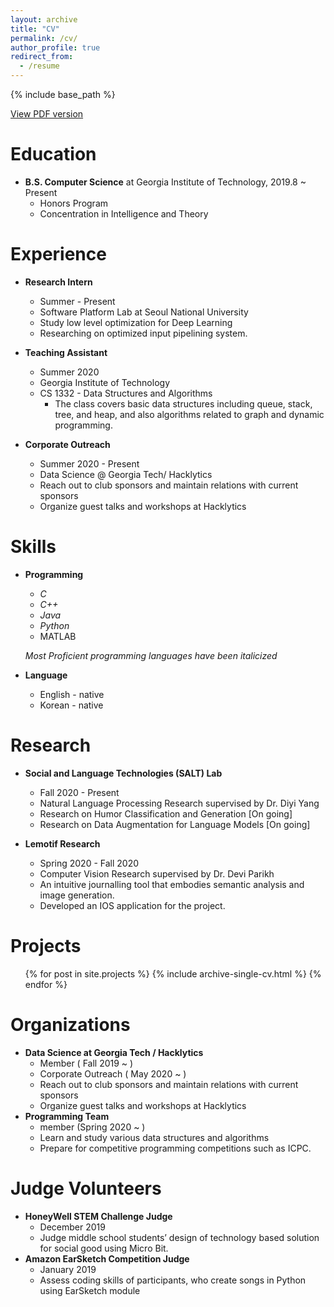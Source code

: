 ```yaml
---
layout: archive
title: "CV"
permalink: /cv/
author_profile: true
redirect_from:
  - /resume
---
```


{% include base_path %}

[View PDF version](http://irenelee5645.github.io/files/resume.pdf)



Education
======
* **B.S. Computer Science** at Georgia Institute of Technology, 2019.8 ~ Present
	* Honors Program
	* Concentration in Intelligence and Theory

  

Experience
======
* **Research Intern**
	* Summer - Present
	*  Software Platform Lab at Seoul National University
	* Study low level optimization for Deep Learning
	* Researching on optimized input pipelining system. 
  
* **Teaching Assistant**
	* Summer 2020
	* Georgia Institute of Technology
	* CS 1332 - Data Structures and Algorithms
		* The class covers basic data structures including queue, stack, tree, and heap, and also algorithms related to graph and dynamic programming. 

* **Corporate Outreach**
	* Summer 2020 - Present
	* Data Science @ Georgia Tech/ Hacklytics
	* Reach out to club sponsors and maintain relations with current sponsors
	* Organize guest talks and workshops at Hacklytics

Skills
======

* **Programming**
	* *C*
	* *C++*
	* *Java*
	* *Python*
	* MATLAB


	*Most Proficient programming languages have been italicized*

* **Language**
	* English - native
	* Korean - native


Research
======
* **Social and Language Technologies (SALT) Lab**
	* Fall 2020 - Present
	* Natural Language Processing Research supervised by Dr. Diyi Yang
	* Research on Humor Classification and Generation [On going]
	* Research on Data Augmentation for Language Models [On going]

* **Lemotif Research**
	* Spring 2020 - Fall 2020
	* Computer Vision Research supervised by Dr. Devi Parikh
	* An intuitive journalling tool that embodies semantic analysis and image generation.
	* Developed an IOS application for the project.
  

Projects
======
  <ul>{% for post in site.projects %}
    {% include archive-single-cv.html %}
  {% endfor %}</ul>






Organizations
===
* **Data Science at Georgia Tech / Hacklytics**
	* Member ( Fall 2019 ~ ) 
	* Corporate Outreach ( May 2020 ~ )
	* Reach out to club sponsors and maintain relations with current sponsors
	* Organize guest talks and workshops at Hacklytics
* **Programming Team**
	* member (Spring 2020  ~ )
	* Learn and study various data structures and algorithms
	* Prepare for competitive programming competitions such as ICPC.

Judge Volunteers
===
* **HoneyWell STEM Challenge Judge**
	* December 2019
	* Judge middle school students’ design of technology based solution for social good using Micro Bit.
* **Amazon EarSketch Competition Judge**
	* January 2019
	* Assess coding skills of participants, who create songs in Python using EarSketch module






<!-- 

Use later
Publications
======
  <ul>{% for post in site.publications %}
    {% include archive-single-cv.html %}
  {% endfor %}</ul>
  
Talks
======
  <ul>{% for post in site.talks %}
    {% include archive-single-talk-cv.html %}
  {% endfor %}</ul>
  
Teaching
======
  <ul>{% for post in site.teaching %}
    {% include archive-single-cv.html %}
  {% endfor %}</ul>
  
Service and leadership
======
* Currently signed in to 43 different slack teams -->
